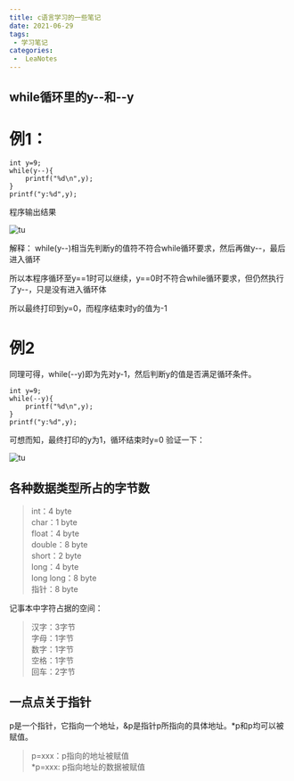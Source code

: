 ```yaml
---
title: c语言学习的一些笔记
date: 2021-06-29
tags:
 - 学习笔记
categories:
 -  LeaNotes
---
```


## while循环里的y--和--y
# 例1：
```
int y=9;
while(y--){
    printf("%d\n",y);
}
printf("y:%d",y);
```
程序输出结果

![tu](/pic/cnotes/1.png)

解释：
while(y--)相当先判断y的值符不符合while循环要求，然后再做y--，最后进入循环

所以本程序循环至y==1时可以继续，y==0时不符合while循环要求，但仍然执行了y--，只是没有进入循环体

所以最终打印到y=0，而程序结束时y的值为-1
# 例2
同理可得，while(--y)即为先对y-1，然后判断y的值是否满足循环条件。
```
int y=9;
while(--y){
    printf("%d\n",y);
}
printf("y:%d",y);
```
可想而知，最终打印的y为1，循环结束时y=0
验证一下：

![tu](/pic/cnotes/2.png)

## 各种数据类型所占的字节数
>int：4 byte  
char：1 byte  
float：4 byte  
double：8 byte  
short：2 byte  
long：4 byte  
long long：8 byte  
指针：8 byte  

记事本中字符占据的空间：
>汉字：3字节  
字母：1字节  
数字：1字节  
空格：1字节  
回车：2字节  

## 一点点关于指针
p是一个指针，它指向一个地址，&p是指针p所指向的具体地址。*p和p均可以被赋值。

>p=xxx：p指向的地址被赋值  
*p=xxx: p指向地址的数据被赋值
